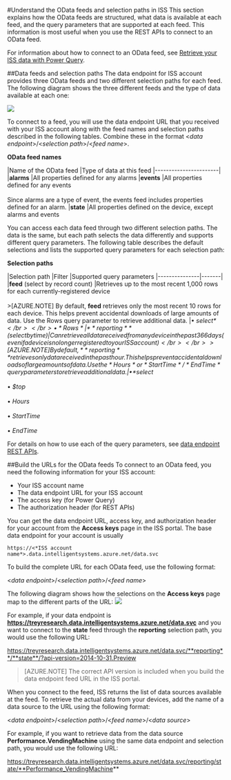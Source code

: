 <properties title="Understand the ISS OData feeds and selection paths" pageTitle="Understand the ISS OData feeds and selection paths" description="Learn about the OData feeds in ISS for retrieving data." metaKeywords="Intelligent Systems,ISS,IoT,data,endpoint,feed,selection path,OData" services="intelligent-systems" solutions="" documentationCenter="" authors="jdecker" manager="alanth" videoId="" scriptId="" />

<tags ms.service="intelligent-systems" ms.devlang="na" ms.topic="article" ms.tgt_pltfrm="na" ms.workload="tbd" ms.date="11/13/2014" ms.author="jdecker" ms.prod="azure">

#Understand the OData feeds and selection paths in ISS
This section explains how the OData feeds are structured, what data is available at each feed, and the query parameters that are supported at each feed. This information is most useful when you use the REST APIs to connect to an OData feed.  

For information about how to connect to an OData feed, see [Retrieve your ISS data with Power Query](./iss-retrieve-odata-feed.md).  

##Data feeds and selection paths
The data endpoint for ISS account provides three OData feeds and two different selection paths for each feed. The following diagram shows the three different feeds and the type of data available at each one:

![][1]

To connect to a feed, you will use the data endpoint URL that you received with your ISS account along with the feed names and selection paths described in the following tables. Combine these in the format <*data endpoint*>/<*selection path*>/<*feed name*>.   

**OData feed names**  

|Name of the OData feed	|Type of data at this feed
|-----------------------|
|**alarms**	|All properties defined for any alarms
|**events**	|All properties defined for any events</br></br>Since alarms are a type of event, the events feed includes properties defined for an alarm.
|**state**	|All properties defined on the device, except alarms and events

 
You can access each data feed through two different selection paths. The data is the same, but each path selects the data differently and supports different query parameters. The following table describes the default selections and lists the supported query parameters for each selection path:   

**Selection paths**  

|Selection path	|Filter	|Supported query parameters
|---------------|-------|
|**feed** (select by record count)	|Retrieves up to the most recent 1,000 rows for each currently-registered device</br></br>>[AZURE.NOTE] By default, **feed** retrieves only the most recent 10 rows for each device. This helps prevent accidental downloads of large amounts of data. Use the Rows query parameter to retrieve additional data. 	|•	*$select*</br></br>•	*Rows*
|**reporting** (select by time)	|Can retrieve all data received from any device in the past 366 days (even if a device is no longer registered to your ISS account)</br></br>>[AZURE.NOTE] By default, **reporting** retrieves only data received in the past hour. This helps prevent accidental downloads of large amounts of data. Use the *Hours* or *StartTime*/*EndTime* query parameters to retrieve additional data. 	|•	*$select*</br></br>•	*$top*</br></br>•	*Hours*</br></br>•	*StartTime*</br></br>•	*EndTime*

 
For details on how to use each of the query parameters, see <a href="http://msdn.microsoft.com/library/azure/dn864893.aspx">data endpoint REST APIs</a>.  

##Build the URLs for the OData feeds
To connect to an OData feed, you need the following information for your ISS account:  

-	Your ISS account name
-	The data endpoint URL for your ISS account
-	The access key (for Power Query)
-	The authorization header (for REST APIs)  

You can get the data endpoint URL, access key, and authorization header for your account from the **Access keys** page in the ISS  portal. The base data endpoint for your account is usually   

	https://<*ISS account name*>.data.intelligentsystems.azure.net/data.svc

To build the complete URL for each OData feed, use the following format:  

<*data endpoint*>/<*selection path*>/<*feed name*>  

The following diagram shows how the selections on the **Access keys** page map to the different parts of the URL:
![][2]


For example, if your data endpoint is **https://treyresearch.data.intelligentsystems.azure.net/data.svc** and you want to connect to the **state** feed through the **reporting** selection path, you would use the following URL:  

https://treyresearch.data.intelligentsystems.azure.net/data.svc/**reporting**/**state**/?api-version=2014-10-31.Preview
>[AZURE.NOTE] The correct API version is included when you build the data endpoint feed URL in the ISS portal.  

When you connect to the feed, ISS returns the list of data sources available at the feed. To retrieve the actual data from your devices, add the name of a data source to the URL using the following format:  

<*data endpoint*>/<*selection path*>/<*feed name*>/<*data source*>  

For example, if you want to retrieve data from the data source **Performance.VendingMachine** using the same data endpoint and selection path, you would use the following URL:  

https://treyresearch.data.intelligentsystems.azure.net/data.svc/reporting/state/**Performance_VendingMachine** 




[1]: ./media/iss-odata-feed/iss-odata-feed-01.png

[2]: ./media/iss-odata-feed/iss-odata-feed-02.png